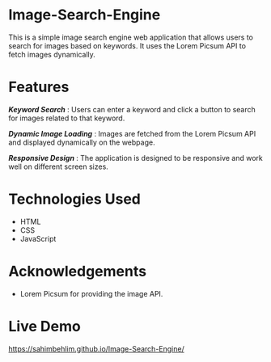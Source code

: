 # Image-Search-Engine

This is a simple image search engine web application that allows users to search for images based on keywords. It uses the Lorem Picsum API to fetch images dynamically.

# Features

***Keyword Search*** : Users can enter a keyword and click a button to search for images related to that keyword.

***Dynamic Image Loading*** : Images are fetched from the Lorem Picsum API and displayed dynamically on the webpage.

***Responsive Design*** : The application is designed to be responsive and work well on different screen sizes.

# Technologies Used

  - HTML
  - CSS
  - JavaScript

# Acknowledgements

  - Lorem Picsum for providing the image API.

# Live Demo

https://sahimbehlim.github.io/Image-Search-Engine/
